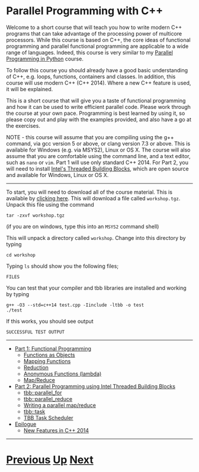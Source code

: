 
# Parallel Programming with C++

Welcome to a short course that will teach you how to write modern C++
programs that can take advantage of the processing power of multicore processors.
While this course is based on C++, the
core ideas of functional programming and parallel functional programming
are applicable to a wide range of languages. Indeed, this course is
very similar to my [Parallel Programming in Python](../parallel_python/README.md)
course.

To follow this course you should already have a good basic understanding
of C++, e.g. loops, functions, containers and classes. In addition, this
course will use modern C++ (C++ 2014). Where a new C++ feature is used,
it will be explained.

This is a short course that will give you a taste of functional programming
and how it can be used to write efficient parallel code. Please work
through the course at your own pace. Programming is best learned by
using it, so please copy out and play with the examples provided,
and also have a go at the exercises.

NOTE - this course will assume that you are compiling using the
g++ command, via gcc version 5 or above, or clang version 7.3 or above.
This is available for Windows (e.g. via MSYS2), Linux or OS X. The
course will also assume that you are comfortable using the command
line, and a text editor, such as `nano` or `vim`. Part 1 will use
only standard C++ 2014. For Part 2, you will need to install 
[Intel's Threaded Building Blocks](https://www.threadingbuildingblocks.org),
which are open source and available for Windows, Linux or OS X.

***

To start, you will need to download all of the course material. This
is available by [clicking here](). This will download a file called
`workshop.tgz`. Unpack this file using the command

```
tar -zxvf workshop.tgz
```

(if you are on windows, type this into an `MSYS2` command shell)

This will unpack a directory called `workshop`. Change into this directory
by typing

```
cd workshop
```

Typing `ls` should show you the following files;

```
FILES
```

You can test that your compiler and tbb libraries are installed and working
by typing

```
g++ -O3 --std=c++14 test.cpp -Iinclude -ltbb -o test
./test
```

If this works, you should see output

```
SUCCESSFUL TEST OUTPUT
```

***

* [Part 1: Functional Programming](part1.md)
    * [Functions as Objects](functions.md)
    * [Mapping Functions](map.md)
    * [Reduction](reduce.md)
    * [Anonymous Functions (lambda)](lambda.md)
    * [Map/Reduce](mapreduce.md)
* [Part 2: Parallel Programming using Intel Threaded Building Blocks](part2.md)
    * [tbb::parallel_for](parallel_for.md)
    * [tbb::parallel_reduce](parallel_reduce.md)
    * [Writing a parallel map/reduce](parallel_mapreduce.md)
    * [tbb::task](task.md)
    * [TBB Task Scheduler](scheduler.md)
* [Epilogue](epilogue.md)
    * [New Features in C++ 2014](c++14.md)

***

# [Previous](../main/courses.md) [Up](../main/courses.md) [Next](part1.md)  
